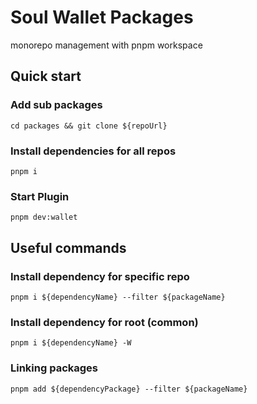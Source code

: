 # Soul Wallet Packages

monorepo management with pnpm workspace

## Quick start
### Add sub packages

`cd packages && git clone ${repoUrl}`

### Install dependencies for all repos

`pnpm i`


### Start Plugin

`pnpm dev:wallet`


## Useful commands

### Install dependency for specific repo

`pnpm i ${dependencyName} --filter ${packageName}`

### Install dependency for root (common)

`pnpm i ${dependencyName} -W`

### Linking packages

`pnpm add ${dependencyPackage} --filter ${packageName}`